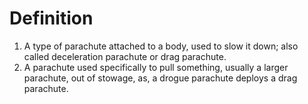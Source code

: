 # Definition

1.  A type of parachute attached to a body, used to slow it down; also
    called deceleration parachute or drag parachute.
2.  A parachute used specifically to pull something, usually a larger
    parachute, out of stowage, as, a drogue parachute deploys a drag
    parachute.
